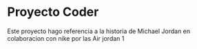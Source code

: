 # Proyecto Coder

 Este proyecto hago referencia a la historia de Michael Jordan en colaboracion con nike por las Air jordan 1
